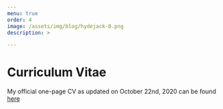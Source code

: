 ```yaml
---
menu: true
order: 4
image: /assets/img/blog/hydejack-8.png
description: >

---
```

# Curriculum Vitae

My official one-page CV as updated on October 22nd, 2020 can be found [here](assets/cv_updated.pdf)





